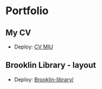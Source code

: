 # Portfolio

## My CV
* Deploy: [CV MIU](https://miu-cz.github.io/Portfolio/my-cv/)

## Brooklin Library - layout
* Deploy: [Brooklin-library/](https://miu-cz.github.io/Portfolio/Brooklin-library/)
